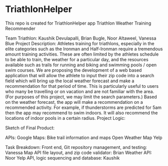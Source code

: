 # TriathlonHelper
This repo is created for TriathlonHelper app
Triathlon Weather Training Recommender

Team Triathlon:  Kaushik Devulapalli, Brian Bugle, Noor Altaweel, Vanessa Blue
Project Description:  Athletes training for triathlons, especially in the elite categories such as the Ironman and Half-Ironman require a tremendous amount training activities.  These are often limited by the athletes schedule to be able to train, the weather for a particular day, and the resources available such as trails for running and biking and swimming pools / open swim courses.  We are proposing the development of a web based application that will allow the athlete to input their zip code into a search field which will bring up the local weather forecast and make a recommendation for that period of time.  This is particularly useful to users who many be travelling or on vacation and are not familiar with the area.  (For purposes of this project, we may limit the search parameters.)  Based on the weather forecast, the app will make a recommendation on a recommended activity.  For example, if thunderstorms are predicted for 5am then the app may recommend to swim indoors.  It will also recommend the locations of indoor pools in a certain radius.
Project Logic:

 

Sketch of Final Product:

  
APIs:
Google Maps: Bike trail information and maps
Open Weather Map 
Yelp

Task Breakdown:
Front end, Git repository management, and testing:  Vanessa
Map API file layout, and zip code validator: Brian
Weather API:  Noor
Yelp API, logic sequencing and database:  Kaushik


